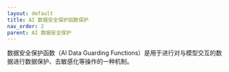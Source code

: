 ```yaml
---
layout: default
title: AI 数据安全保护函数保护
nav_order: 2
parent: AI 数据安全保护
---
```


数据安全保护函数（AI Data Guarding Functions）是用于进行对与模型交互的数据进行数据保护、去敏感化等操作的一种机制。
